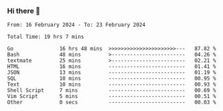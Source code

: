 ### Hi there 👋

<!--
**zhumeme/zhumeme** is a ✨ _special_ ✨ repository because its `README.md` (this file) appears on your GitHub profile.

Here are some ideas to get you started:

- 🔭 I’m currently working on ...
- 🌱 I’m currently learning ...
- 👯 I’m looking to collaborate on ...
- 🤔 I’m looking for help with ...
- 💬 Ask me about ...
- 📫 How to reach me: ...
- 😄 Pronouns: ...
- ⚡ Fun fact: ...
-->

<!--START_SECTION:waka-->

```all_time
From: 16 February 2024 - To: 23 February 2024

Total Time: 19 hrs 7 mins

Go               16 hrs 48 mins  >>>>>>>>>>>>>>>>>>>>>>---   87.82 %
Bash             48 mins         >------------------------   04.26 %
textmate         25 mins         >------------------------   02.21 %
HTML             16 mins         -------------------------   01.41 %
JSON             13 mins         -------------------------   01.19 %
SQL              10 mins         -------------------------   00.95 %
Text             10 mins         -------------------------   00.93 %
Shell Script     7 mins          -------------------------   00.69 %
Vim Script       5 mins          -------------------------   00.51 %
Other            0 secs          -------------------------   00.03 %
```

<!--END_SECTION:waka-->
